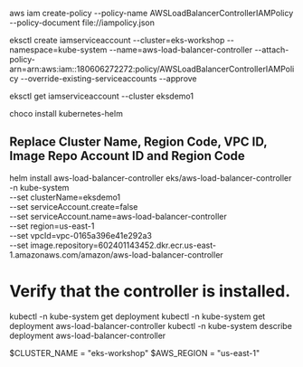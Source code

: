 aws iam create-policy --policy-name AWSLoadBalancerControllerIAMPolicy --policy-document file://iampolicy.json

eksctl create iamserviceaccount --cluster=eks-workshop --namespace=kube-system --name=aws-load-balancer-controller  --attach-policy-arn=arn:aws:iam::180606272272:policy/AWSLoadBalancerControllerIAMPolicy --override-existing-serviceaccounts --approve


eksctl  get iamserviceaccount --cluster eksdemo1

choco install kubernetes-helm

## Replace Cluster Name, Region Code, VPC ID, Image Repo Account ID and Region Code  
helm install aws-load-balancer-controller eks/aws-load-balancer-controller \
  -n kube-system \
  --set clusterName=eksdemo1 \
  --set serviceAccount.create=false \
  --set serviceAccount.name=aws-load-balancer-controller \
  --set region=us-east-1 \
  --set vpcId=vpc-0165a396e41e292a3 \
  --set image.repository=602401143452.dkr.ecr.us-east-1.amazonaws.com/amazon/aws-load-balancer-controller


# Verify that the controller is installed.
kubectl -n kube-system get deployment 
kubectl -n kube-system get deployment aws-load-balancer-controller
kubectl -n kube-system describe deployment aws-load-balancer-controller


$CLUSTER_NAME = "eks-workshop"
$AWS_REGION = "us-east-1"
